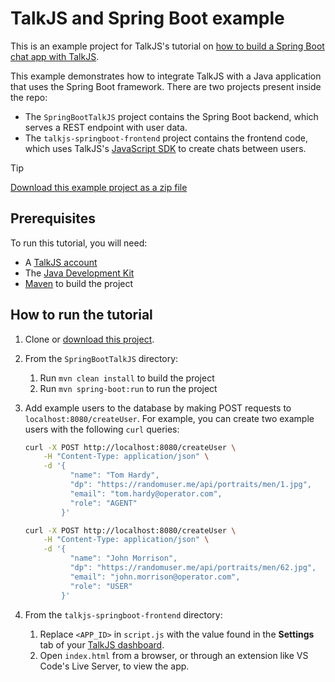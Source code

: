 # TalkJS and Spring Boot example

This is an example project for TalkJS's tutorial on [how to build a Spring Boot chat app with TalkJS](https://talkjs.com/resources/how-to-add-chat-into-a-spring-boot-app/).

This example demonstrates how to integrate TalkJS with a Java application that uses the Spring Boot framework. There are two projects present inside the repo:

- The `SpringBootTalkJS` project contains the Spring Boot backend, which serves a REST endpoint with user data.
- The `talkjs-springboot-frontend` project contains the frontend code, which uses TalkJS's [JavaScript SDK](https://talkjs.com/docs/Reference/JavaScript_Chat_SDK/) to create chats between users.

> [!TIP]
> [Download this example project as a zip file](https://github.com/talkjs/talkjs-examples/releases/latest/download/java.spring-boot.zip)

## Prerequisites

To run this tutorial, you will need:

- A [TalkJS account](https://talkjs.com/dashboard/login)
- The [Java Development Kit](https://www.oracle.com/uk/java/technologies/downloads/)
- [Maven](https://maven.apache.org/download.cgi) to build the project

## How to run the tutorial

1. Clone or [download this project](https://github.com/talkjs/talkjs-examples/releases/latest/download/java.spring-boot.zip).
1. From the `SpringBootTalkJS` directory:
   1. Run `mvn clean install` to build the project
   1. Run `mvn spring-boot:run` to run the project
1. Add example users to the database by making POST requests to `localhost:8080/createUser`. For example, you can create two example users with the following `curl` queries:

   ```sh
   curl -X POST http://localhost:8080/createUser \
       -H "Content-Type: application/json" \
       -d '{
             "name": "Tom Hardy",
             "dp": "https://randomuser.me/api/portraits/men/1.jpg",
             "email": "tom.hardy@operator.com",
             "role": "AGENT"
           }'

   ```

   ```sh
   curl -X POST http://localhost:8080/createUser \
       -H "Content-Type: application/json" \
       -d '{
             "name": "John Morrison",
             "dp": "https://randomuser.me/api/portraits/men/62.jpg",
             "email": "john.morrison@operator.com",
             "role": "USER"
           }'

   ```

1. From the `talkjs-springboot-frontend` directory:
   1. Replace `<APP_ID>` in `script.js` with the value found in the **Settings** tab of your [TalkJS dashboard](https://talkjs.com/dashboard/login).
   1. Open `index.html` from a browser, or through an extension like VS Code's Live Server, to view the app.
